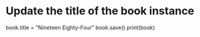 # Update the title of the book instance
book.title = "Nineteen Eighty-Four"
book.save()
print(book)

